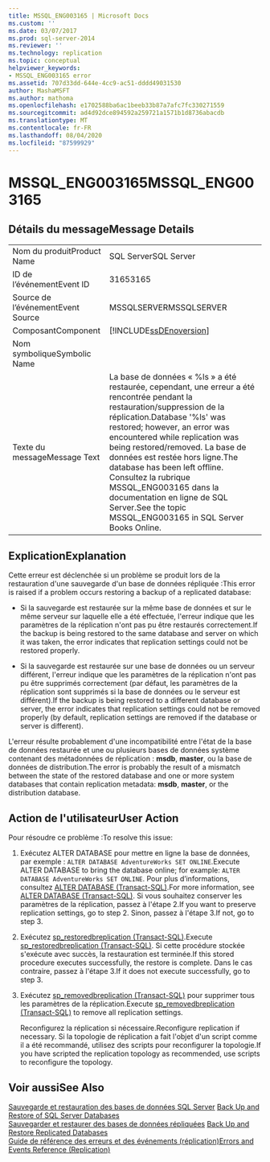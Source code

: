 ```yaml
---
title: MSSQL_ENG003165 | Microsoft Docs
ms.custom: ''
ms.date: 03/07/2017
ms.prod: sql-server-2014
ms.reviewer: ''
ms.technology: replication
ms.topic: conceptual
helpviewer_keywords:
- MSSQL_ENG003165 error
ms.assetid: 707d33dd-644e-4cc9-ac51-dddd49031530
author: MashaMSFT
ms.author: mathoma
ms.openlocfilehash: e1702588ba6ac1beeb33b87a7afc7fc330271559
ms.sourcegitcommit: ad4d92dce894592a259721a1571b1d8736abacdb
ms.translationtype: MT
ms.contentlocale: fr-FR
ms.lasthandoff: 08/04/2020
ms.locfileid: "87599929"
---
```

# <a name="mssql_eng003165"></a><span data-ttu-id="330ee-102">MSSQL_ENG003165</span><span class="sxs-lookup"><span data-stu-id="330ee-102">MSSQL_ENG003165</span></span>
    
## <a name="message-details"></a><span data-ttu-id="330ee-103">Détails du message</span><span class="sxs-lookup"><span data-stu-id="330ee-103">Message Details</span></span>  
  
|||  
|-|-|  
|<span data-ttu-id="330ee-104">Nom du produit</span><span class="sxs-lookup"><span data-stu-id="330ee-104">Product Name</span></span>|<span data-ttu-id="330ee-105">SQL Server</span><span class="sxs-lookup"><span data-stu-id="330ee-105">SQL Server</span></span>|  
|<span data-ttu-id="330ee-106">ID de l’événement</span><span class="sxs-lookup"><span data-stu-id="330ee-106">Event ID</span></span>|<span data-ttu-id="330ee-107">3165</span><span class="sxs-lookup"><span data-stu-id="330ee-107">3165</span></span>|  
|<span data-ttu-id="330ee-108">Source de l’événement</span><span class="sxs-lookup"><span data-stu-id="330ee-108">Event Source</span></span>|<span data-ttu-id="330ee-109">MSSQLSERVER</span><span class="sxs-lookup"><span data-stu-id="330ee-109">MSSQLSERVER</span></span>|  
|<span data-ttu-id="330ee-110">Composant</span><span class="sxs-lookup"><span data-stu-id="330ee-110">Component</span></span>|[!INCLUDE[ssDEnoversion](../../includes/ssdenoversion-md.md)]|  
|<span data-ttu-id="330ee-111">Nom symbolique</span><span class="sxs-lookup"><span data-stu-id="330ee-111">Symbolic Name</span></span>||  
|<span data-ttu-id="330ee-112">Texte du message</span><span class="sxs-lookup"><span data-stu-id="330ee-112">Message Text</span></span>|<span data-ttu-id="330ee-113">La base de données « %ls » a été restaurée, cependant, une erreur a été rencontrée pendant la restauration/suppression de la réplication.</span><span class="sxs-lookup"><span data-stu-id="330ee-113">Database '%ls' was restored; however, an error was encountered while replication was being restored/removed.</span></span> <span data-ttu-id="330ee-114">La base de données est restée hors ligne.</span><span class="sxs-lookup"><span data-stu-id="330ee-114">The database has been left offline.</span></span> <span data-ttu-id="330ee-115">Consultez la rubrique MSSQL_ENG003165 dans la documentation en ligne de SQL Server.</span><span class="sxs-lookup"><span data-stu-id="330ee-115">See the topic MSSQL_ENG003165 in SQL Server Books Online.</span></span>|  
  
## <a name="explanation"></a><span data-ttu-id="330ee-116">Explication</span><span class="sxs-lookup"><span data-stu-id="330ee-116">Explanation</span></span>  
 <span data-ttu-id="330ee-117">Cette erreur est déclenchée si un problème se produit lors de la restauration d'une sauvegarde d'un base de données répliquée :</span><span class="sxs-lookup"><span data-stu-id="330ee-117">This error is raised if a problem occurs restoring a backup of a replicated database:</span></span>  
  
-   <span data-ttu-id="330ee-118">Si la sauvegarde est restaurée sur la même base de données et sur le même serveur sur laquelle elle a été effectuée, l'erreur indique que les paramètres de la réplication n'ont pas pu être restaurés correctement.</span><span class="sxs-lookup"><span data-stu-id="330ee-118">If the backup is being restored to the same database and server on which it was taken, the error indicates that replication settings could not be restored properly.</span></span>  
  
-   <span data-ttu-id="330ee-119">Si la sauvegarde est restaurée sur une base de données ou un serveur différent, l'erreur indique que les paramètres de la réplication n'ont pas pu être supprimés correctement (par défaut, les paramètres de la réplication sont supprimés si la base de données ou le serveur est différent).</span><span class="sxs-lookup"><span data-stu-id="330ee-119">If the backup is being restored to a different database or server, the error indicates that replication settings could not be removed properly (by default, replication settings are removed if the database or server is different).</span></span>  
  
 <span data-ttu-id="330ee-120">L'erreur résulte probablement d'une incompatibilité entre l'état de la base de données restaurée et une ou plusieurs bases de données système contenant des métadonnées de réplication : **msdb**, **master**, ou la base de données de distribution.</span><span class="sxs-lookup"><span data-stu-id="330ee-120">The error is probably the result of a mismatch between the state of the restored database and one or more system databases that contain replication metadata: **msdb**, **master**, or the distribution database.</span></span>  
  
## <a name="user-action"></a><span data-ttu-id="330ee-121">Action de l'utilisateur</span><span class="sxs-lookup"><span data-stu-id="330ee-121">User Action</span></span>  
 <span data-ttu-id="330ee-122">Pour résoudre ce problème :</span><span class="sxs-lookup"><span data-stu-id="330ee-122">To resolve this issue:</span></span>  
  
1.  <span data-ttu-id="330ee-123">Exécutez ALTER DATABASE pour mettre en ligne la base de données, par exemple : `ALTER DATABASE AdventureWorks SET ONLINE`.</span><span class="sxs-lookup"><span data-stu-id="330ee-123">Execute ALTER DATABASE to bring the database online; for example: `ALTER DATABASE AdventureWorks SET ONLINE`.</span></span> <span data-ttu-id="330ee-124">Pour plus d’informations, consultez [ALTER DATABASE &#40;Transact-SQL&#41;](/sql/t-sql/statements/alter-database-transact-sql).</span><span class="sxs-lookup"><span data-stu-id="330ee-124">For more information, see [ALTER DATABASE &#40;Transact-SQL&#41;](/sql/t-sql/statements/alter-database-transact-sql).</span></span> <span data-ttu-id="330ee-125">Si vous souhaitez conserver les paramètres de la réplication, passez à l'étape 2.</span><span class="sxs-lookup"><span data-stu-id="330ee-125">If you want to preserve replication settings, go to step 2.</span></span> <span data-ttu-id="330ee-126">Sinon, passez à l'étape 3.</span><span class="sxs-lookup"><span data-stu-id="330ee-126">If not, go to step 3.</span></span>  
  
2.  <span data-ttu-id="330ee-127">Exécutez [sp_restoredbreplication &#40;Transact-SQL&#41;](/sql/relational-databases/system-stored-procedures/sp-restoredbreplication-transact-sql).</span><span class="sxs-lookup"><span data-stu-id="330ee-127">Execute [sp_restoredbreplication &#40;Transact-SQL&#41;](/sql/relational-databases/system-stored-procedures/sp-restoredbreplication-transact-sql).</span></span> <span data-ttu-id="330ee-128">Si cette procédure stockée s'exécute avec succès, la restauration est terminée.</span><span class="sxs-lookup"><span data-stu-id="330ee-128">If this stored procedure executes successfully, the restore is complete.</span></span> <span data-ttu-id="330ee-129">Dans le cas contraire, passez à l'étape 3.</span><span class="sxs-lookup"><span data-stu-id="330ee-129">If it does not execute successfully, go to step 3.</span></span>  
  
3.  <span data-ttu-id="330ee-130">Exécutez [sp_removedbreplication &#40;Transact-SQL&#41;](/sql/relational-databases/system-stored-procedures/sp-removedbreplication-transact-sql) pour supprimer tous les paramètres de la réplication.</span><span class="sxs-lookup"><span data-stu-id="330ee-130">Execute [sp_removedbreplication &#40;Transact-SQL&#41;](/sql/relational-databases/system-stored-procedures/sp-removedbreplication-transact-sql) to remove all replication settings.</span></span>  
  
     <span data-ttu-id="330ee-131">Reconfigurez la réplication si nécessaire.</span><span class="sxs-lookup"><span data-stu-id="330ee-131">Reconfigure replication if necessary.</span></span> <span data-ttu-id="330ee-132">Si la topologie de réplication a fait l'objet d'un script comme il a été recommandé, utilisez des scripts pour reconfigurer la topologie.</span><span class="sxs-lookup"><span data-stu-id="330ee-132">If you have scripted the replication topology as recommended, use scripts to reconfigure the topology.</span></span>  
  
## <a name="see-also"></a><span data-ttu-id="330ee-133">Voir aussi</span><span class="sxs-lookup"><span data-stu-id="330ee-133">See Also</span></span>  
 <span data-ttu-id="330ee-134">[Sauvegarde et restauration des bases de données SQL Server](../backup-restore/back-up-and-restore-of-sql-server-databases.md) </span><span class="sxs-lookup"><span data-stu-id="330ee-134">[Back Up and Restore of SQL Server Databases](../backup-restore/back-up-and-restore-of-sql-server-databases.md) </span></span>  
 <span data-ttu-id="330ee-135">[Sauvegarder et restaurer des bases de données répliquées](administration/back-up-and-restore-replicated-databases.md) </span><span class="sxs-lookup"><span data-stu-id="330ee-135">[Back Up and Restore Replicated Databases](administration/back-up-and-restore-replicated-databases.md) </span></span>  
 [<span data-ttu-id="330ee-136">Guide de référence des erreurs et des événements &#40;réplication&#41;</span><span class="sxs-lookup"><span data-stu-id="330ee-136">Errors and Events Reference &#40;Replication&#41;</span></span>](errors-and-events-reference-replication.md)  
  
  
